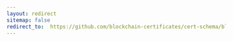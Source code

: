 ```yaml
---
layout: redirect
sitemap: false
redirect_to:  https://github.com/blockchain-certificates/cert-schema/blob/master/docs/schemas-3.0-alpha.md
---
```


